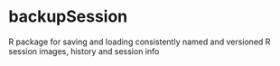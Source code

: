 # backupSession
R package for saving and loading consistently named and versioned R session images, history and session info
